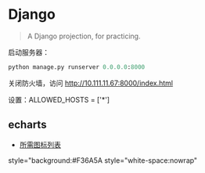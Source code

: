 Django
=====
> A Django projection, for practicing.

启动服务器：
```python
python manage.py runserver 0.0.0.0:8000
```

关闭防火墙，访问 http://10.111.11.67:8000/index.html

设置：ALLOWED_HOSTS = ['*']

## echarts
* [所需图标列表](https://github.com/ecomfe/echarts/blob/master/index.js)

style="background:#F36A5A
 style="white-space:nowrap"